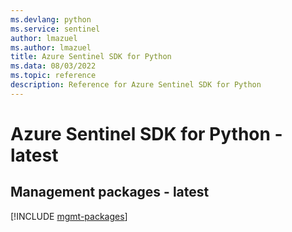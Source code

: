 ```yaml
---
ms.devlang: python
ms.service: sentinel
author: lmazuel
ms.author: lmazuel
title: Azure Sentinel SDK for Python
ms.data: 08/03/2022
ms.topic: reference
description: Reference for Azure Sentinel SDK for Python
---
```

# Azure Sentinel SDK for Python - latest

## Management packages - latest
[!INCLUDE [mgmt-packages](sentinel-mgmt-index.md)]